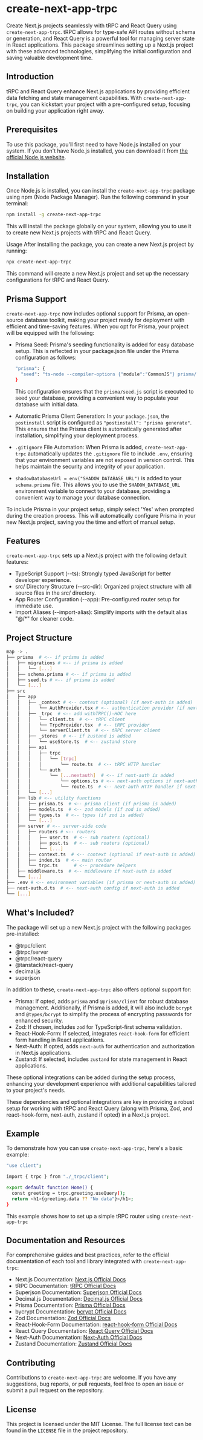 # create-next-app-trpc

Create Next.js projects seamlessly with tRPC and React Query using `create-next-app-trpc`. tRPC allows for type-safe API routes without schema or generation, and React Query is a powerful tool for managing server state in React applications. This package streamlines setting up a Next.js project with these advanced technologies, simplifying the initial configuration and saving valuable development time.

## Introduction

tRPC and React Query enhance Next.js applications by providing efficient data fetching and state management capabilities. With `create-next-app-trpc`, you can kickstart your project with a pre-configured setup, focusing on building your application right away.

## Prerequisites

To use this package, you'll first need to have Node.js installed on your system. If you don't have Node.js installed, you can download it from [the official Node.js website](https://nodejs.org/).

## Installation

Once Node.js is installed, you can install the `create-next-app-trpc` package using npm (Node Package Manager). Run the following command in your terminal:

```bash
npm install -g create-next-app-trpc
```

This will install the package globally on your system, allowing you to use it to create new Next.js projects with tRPC and React Query.

Usage
After installing the package, you can create a new Next.js project by running:

```bash
npx create-next-app-trpc
```

This command will create a new Next.js project and set up the necessary configurations for tRPC and React Query.

## Prisma Support

`create-next-app-trpc` now includes optional support for Prisma, an open-source database toolkit, making your project ready for deployment with efficient and time-saving features. When you opt for Prisma, your project will be equipped with the following:

- Prisma Seed: Prisma's seeding functionality is added for easy database setup. This is reflected in your package.json file under the Prisma configuration as follows:

  ```bash
  "prisma": {
    "seed": "ts-node --compiler-options {"module":"CommonJS"} prisma/seed.ts"
  }
  ```

  This configuration ensures that the `prisma/seed.js` script is executed to seed your database, providing a convenient way to populate your database with initial data.

- Automatic Prisma Client Generation: In your `package.json`, the `postinstall` script is configured as `"postinstall": "prisma generate"`. This ensures that the Prisma client is automatically generated after installation, simplifying your deployment process.
- `.gitignore` File Automation: When Prisma is added, `create-next-app-trpc` automatically updates the `.gitignore` file to include `.env`, ensuring that your environment variables are not exposed in version control. This helps maintain the security and integrity of your application.
- `shadowDatabaseUrl = env("SHADOW_DATABASE_URL")` is added to your `schema.prisma` file. This allows you to use the `SHADOW_DATABASE_URL` environment variable to connect to your database, providing a convenient way to manage your database connection.

To include Prisma in your project setup, simply select 'Yes' when prompted during the creation process. This will automatically configure Prisma in your new Next.js project, saving you the time and effort of manual setup.

## Features

`create-next-app-trpc` sets up a Next.js project with the following default features:

- TypeScript Support (--ts): Strongly typed JavaScript for better developer experience.
- src/ Directory Structure (--src-dir): Organized project structure with all source files in the src/ directory.
- App Router Configuration (--app): Pre-configured router setup for immediate use.
- Import Aliases (--import-alias): Simplify imports with the default alias "@/\*" for cleaner code.

## Project Structure

```bash
map -> .
├── prisma  # <-- if prisma is added
│   ├── migrations # <-- if prisma is added
│   │   └── [...]
│   ├── schema.prisma # <-- if prisma is added
│   ├── seed.ts # <-- if prisma is added
│   └── [...]
├── src
│   ├── app
│   │   ├── _context # <-- context (optional) (if next-auth is added)
│   │   │   └── AuthProvider.tsx # <-- authentication provider (if next-auth is added)
│   │   ├── _trpc  # <-- add withTRPC()-HOC here
│   │   │   └── client.ts  # <-- tRPC client
│   │   │   └── TrpcProvider.tsx  # <-- tRPC provider
│   │   │   └── serverClient.ts  # <-- tRPC server client
│   │   ├── _stores  # <-- if zustand is added
│   │   │   └── useStore.ts  # <-- zustand store
│   │   ├── api
│   │   │   ├── trpc
│   │   │   │   └── [trpc]
│   │   │   │       └── route.ts  # <-- tRPC HTTP handler
│   │   │   └── auth
│   │   │       └── [...nextauth]  # <-- if next-auth is added
│   │   │           └── options.ts # <-- next-auth options if next-auth is added
│   │   │           └── route.ts  # <-- next-auth HTTP handler if next-auth is added
│   │   └── [...]
│   ├── lib # <-- utility functions
│   │   ├── prisma.ts  # <-- prisma client (if prisma is added)
│   │   ├── models.ts  # <-- zod models (if zod is added)
│   │   ├── types.ts  # <-- types (if zod is added)
│   │   └── [...]
│   ├── server # <-- server-side code
│   │   ├── routers # <-- routers
│   │   │   ├── user.ts  # <-- sub routers (optional)
│   │   │   ├── post.ts  # <-- sub routers (optional)
│   │   │   └── [...]
│   │   ├── context.ts  # <-- context (optional if next-auth is added)
│   │   ├── index.ts  # <-- main router
│   │   └── trpc.ts      # <-- procedure helpers
│   ├── middleware.ts  # <-- middleware if next-auth is added
│   └── [...]
├── .env # <-- environment variables (if prisma or next-auth is added)
├── next-auth.d.ts  # <-- next-auth config if next-auth is added
└── [...]
```

## What's Included?

The package will set up a new Next.js project with the following packages pre-installed:

- @trpc/client
- @trpc/server
- @trpc/react-query
- @tanstack/react-query
- decimal.js
- superjson

In addition to these, `create-next-app-trpc` also offers optional support for:

- Prisma: If opted, adds `prisma` and `@prisma/client` for robust database management. Additionally, if Prisma is added, it will also include `bcrypt` and `@types/bcrypt` to simplify the process of encrypting passwords for enhanced security.
- Zod: If chosen, includes `zod` for TypeScript-first schema validation.
- React-Hook-Form: If selected, integrates `react-hook-form` for efficient form handling in React applications.
- Next-Auth: If opted, adds `next-auth` for authentication and authorization in Next.js applications.
- Zustand: If selected, includes `zustand` for state management in React applications.

These optional integrations can be added during the setup process, enhancing your development experience with additional capabilities tailored to your project's needs.

These dependencies and optional integrations are key in providing a robust setup for working with tRPC and React Query (along with Prisma, Zod, and react-hook-form, next-auth, zustand if opted) in a Next.js project.

## Example

To demonstrate how you can use `create-next-app-trpc`, here's a basic example:

```bash
"use client";

import { trpc } from "./_trpc/client";

export default function Home() {
  const greeting = trpc.greeting.useQuery();
  return <h1>{greeting.data ?? "No data"}</h1>;
}
```

This example shows how to set up a simple tRPC router using `create-next-app-trpc`

## Documentation and Resources

For comprehensive guides and best practices, refer to the official documentation of each tool and library integrated with `create-next-app-trpc`:

- Next.js Documentation: [Next.js Official Docs](https://nextjs.org/docs/getting-started)
- tRPC Documentation: [tRPC Official Docs](https://trpc.io/)
- Superjson Documentation: [Superjson Official Docs](https://www.npmjs.com/package/superjson)
- Decimal.js Documentation: [Decimal.js Official Docs](https://mikemcl.github.io/decimal.js/)
- Prisma Documentation: [Prisma Official Docs](https://www.prisma.io/docs/)
- bycrypt Documentation: [bcrypt Official Docs](https://www.npmjs.com/package/bcrypt)
- Zod Documentation: [Zod Official Docs](https://zod.dev/)
- React-Hook-Form Documentation: [react-hook-form Official Docs](https://react-hook-form.com/)
- React Query Documentation: [React Query Official Docs](https://react-query.tanstack.com/)
- Next-Auth Documentation: [Next-Auth Official Docs](https://next-auth.js.org/)
- Zustand Documentation: [Zustand Official Docs](https://zustand-demo.pmnd.rs/)

## Contributing

Contributions to `create-next-app-trpc` are welcome. If you have any suggestions, bug reports, or pull requests, feel free to open an issue or submit a pull request on the repository.

## License

This project is licensed under the MIT License. The full license text can be found in the `LICENSE` file in the project repository.
